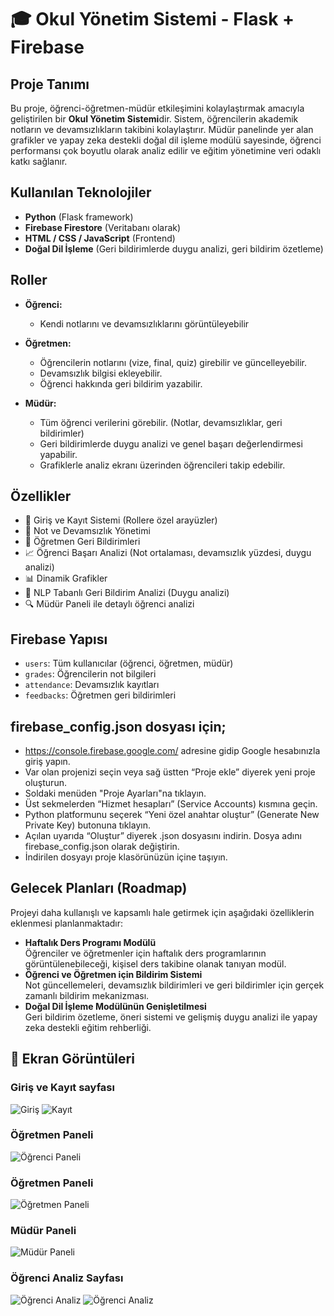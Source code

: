# 🎓 Okul Yönetim Sistemi - Flask + Firebase

## Proje Tanımı

Bu proje, öğrenci-öğretmen-müdür etkileşimini kolaylaştırmak amacıyla geliştirilen bir **Okul Yönetim Sistemi**dir. Sistem, öğrencilerin akademik notların ve devamsızlıkların takibini kolaylaştırır. Müdür panelinde yer alan grafikler ve yapay zeka destekli doğal dil işleme modülü sayesinde, öğrenci performansı çok boyutlu olarak analiz edilir ve eğitim yönetimine veri odaklı katkı sağlanır.

## Kullanılan Teknolojiler

- **Python** (Flask framework)
- **Firebase Firestore** (Veritabanı olarak)
- **HTML / CSS / JavaScript** (Frontend)
- **Doğal Dil İşleme** (Geri bildirimlerde duygu analizi, geri bildirim özetleme)

## Roller

- **Öğrenci:**  
  - Kendi notlarını ve devamsızlıklarını görüntüleyebilir  

- **Öğretmen:**  
  - Öğrencilerin notlarını (vize, final, quiz) girebilir ve güncelleyebilir. 
  - Devamsızlık bilgisi ekleyebilir.
  - Öğrenci hakkında geri bildirim yazabilir.

- **Müdür:**  
  - Tüm öğrenci verilerini görebilir. (Notlar, devamsızlıklar, geri bildirimler)  
  - Geri bildirimlerde duygu analizi ve genel başarı değerlendirmesi yapabilir.   
  - Grafiklerle analiz ekranı üzerinden öğrencileri takip edebilir.

## Özellikler

- 🔐 Giriş ve Kayıt Sistemi (Rollere özel arayüzler)
- 📝 Not ve Devamsızlık Yönetimi
- 💬 Öğretmen Geri Bildirimleri
- 📈 Öğrenci Başarı Analizi (Not ortalaması, devamsızlık yüzdesi, duygu analizi)
- 📊 Dinamik Grafikler
- 🧠 NLP Tabanlı Geri Bildirim Analizi (Duygu analizi)
- 🔍 Müdür Paneli ile detaylı öğrenci analizi

## Firebase Yapısı

- `users`: Tüm kullanıcılar (öğrenci, öğretmen, müdür)
- `grades`: Öğrencilerin not bilgileri
- `attendance`: Devamsızlık kayıtları
- `feedbacks`: Öğretmen geri bildirimleri

## firebase_config.json dosyası için;

- https://console.firebase.google.com/ adresine gidip Google hesabınızla giriş yapın.
- Var olan projenizi seçin veya sağ üstten “Proje ekle” diyerek yeni proje oluşturun.
- Soldaki menüden "Proje Ayarları"na tıklayın.
- Üst sekmelerden “Hizmet hesapları” (Service Accounts) kısmına geçin.
- Python platformunu seçerek “Yeni özel anahtar oluştur” (Generate New Private Key) butonuna tıklayın.
- Açılan uyarıda “Oluştur” diyerek .json dosyasını indirin. Dosya adını firebase_config.json olarak değiştirin.
- İndirilen dosyayı proje klasörünüzün içine taşıyın.

## Gelecek Planları (Roadmap)

Projeyi daha kullanışlı ve kapsamlı hale getirmek için aşağıdaki özelliklerin eklenmesi planlanmaktadır:
- **Haftalık Ders Programı Modülü**  
  Öğrenciler ve öğretmenler için haftalık ders programlarının görüntülenebileceği, kişisel ders takibine olanak tanıyan modül.
- **Öğrenci ve Öğretmen için Bildirim Sistemi**  
  Not güncellemeleri, devamsızlık bildirimleri ve geri bildirimler için gerçek zamanlı bildirim mekanizması.
- **Doğal Dil İşleme Modülünün Genişletilmesi**  
  Geri bildirim özetleme, öneri sistemi ve gelişmiş duygu analizi ile yapay zeka destekli eğitim rehberliği.

## 📸 Ekran Görüntüleri

### Giriş ve Kayıt sayfası
![Giriş](screenshots/giris.png)
![Kayıt](screenshots/kaydol.png)

### Öğretmen Paneli  
![Öğrenci Paneli](screenshots/ogrenci_panel.png)

### Öğretmen Paneli  
![Öğretmen Paneli](screenshots/ogretmen_panel.png)

### Müdür Paneli  
![Müdür Paneli](screenshots/mudur_panel.png)

### Öğrenci Analiz Sayfası
![Öğrenci Analiz](screenshots/ogrenci_analiz1.png)
![Öğrenci Analiz](screenshots/ogrenci_analiz2.png)

